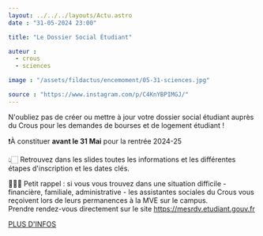 ```yaml
---
layout: ../../../layouts/Actu.astro
date : "31-05-2024 23:00"

title: "Le Dossier Social Étudiant"

auteur :
  - crous
  - sciences

image : "/assets/fildactus/encemoment/05-31-sciences.jpg"

source : "https://www.instagram.com/p/C4KnYBPIMGJ/"
---
```


N'oubliez pas de créer ou mettre à jour votre dossier social étudiant auprès du Crous pour les demandes de bourses et de logement étudiant !

❗À constituer __avant le 31 Mai__ pour la rentrée 2024-25

👆🏻 Retrouvez dans les slides toutes les informations et les différentes étapes d'inscription et les dates clés.

👩🏻‍🦱 Petit rappel : si vous vous trouvez dans une situation difficile - financière, familiale, administrative - les assistantes sociales du Crous vous reçoivent lors de leurs permanences à la MVE sur le campus.  
Prendre rendez-vous directement sur le site https://mesrdv.etudiant.gouv.fr

[PLUS D'INFOS](www.lescrous.fr/2024/02/lyceens-etudiants-constituez-votre-dossier-social-etudiant-dse/)